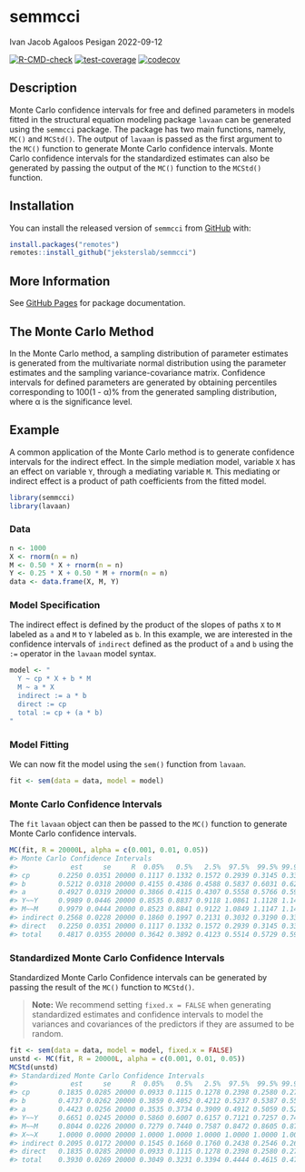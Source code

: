 semmcci
================
Ivan Jacob Agaloos Pesigan
2022-09-12

<!-- README.md is generated from README.Rmd. Please edit that file -->
<!-- badges: start -->

[![R-CMD-check](https://github.com/jeksterslab/semmcci/workflows/R-CMD-check/badge.svg)](https://github.com/jeksterslab/semmcci/actions)
[![test-coverage](https://github.com/jeksterslab/semmcci/actions/workflows/test-coverage.yaml/badge.svg)](https://github.com/jeksterslab/semmcci/actions/workflows/test-coverage.yaml)
[![codecov](https://codecov.io/gh/jeksterslab/semmcci/branch/main/graph/badge.svg?token=KVLUET3DJ6)](https://codecov.io/gh/jeksterslab/semmcci)
<!-- badges: end -->

## Description

Monte Carlo confidence intervals for free and defined parameters in
models fitted in the structural equation modeling package `lavaan` can
be generated using the `semmcci` package. The package has two main
functions, namely, `MC()` and `MCStd()`. The output of `lavaan` is
passed as the first argument to the `MC()` function to generate Monte
Carlo confidence intervals. Monte Carlo confidence intervals for the
standardized estimates can also be generated by passing the output of
the `MC()` function to the `MCStd()` function.

## Installation

You can install the released version of `semmcci` from
[GitHub](https://github.com/jeksterslab/semmcci) with:

``` r
install.packages("remotes")
remotes::install_github("jeksterslab/semmcci")
```

## More Information

See [GitHub Pages](https://jeksterslab.github.io/semmcci/index.html) for
package documentation.

## The Monte Carlo Method

In the Monte Carlo method, a sampling distribution of parameter
estimates is generated from the multivariate normal distribution using
the parameter estimates and the sampling variance-covariance matrix.
Confidence intervals for defined parameters are generated by obtaining
percentiles corresponding to 100(1 - α)% from the generated sampling
distribution, where α is the significance level.

## Example

A common application of the Monte Carlo method is to generate confidence
intervals for the indirect effect. In the simple mediation model,
variable `X` has an effect on variable `Y`, through a mediating variable
`M`. This mediating or indirect effect is a product of path coefficients
from the fitted model.

``` r
library(semmcci)
library(lavaan)
```

### Data

``` r
n <- 1000
X <- rnorm(n = n)
M <- 0.50 * X + rnorm(n = n)
Y <- 0.25 * X + 0.50 * M + rnorm(n = n)
data <- data.frame(X, M, Y)
```

### Model Specification

The indirect effect is defined by the product of the slopes of paths `X`
to `M` labeled as `a` and `M` to `Y` labeled as `b`. In this example, we
are interested in the confidence intervals of `indirect` defined as the
product of `a` and `b` using the `:=` operator in the `lavaan` model
syntax.

``` r
model <- "
  Y ~ cp * X + b * M
  M ~ a * X
  indirect := a * b
  direct := cp
  total := cp + (a * b)
"
```

### Model Fitting

We can now fit the model using the `sem()` function from `lavaan`.

``` r
fit <- sem(data = data, model = model)
```

### Monte Carlo Confidence Intervals

The `fit` `lavaan` object can then be passed to the `MC()` function to
generate Monte Carlo confidence intervals.

``` r
MC(fit, R = 20000L, alpha = c(0.001, 0.01, 0.05))
#> Monte Carlo Confidence Intervals
#>             est     se     R  0.05%   0.5%   2.5%  97.5%  99.5% 99.95%
#> cp       0.2250 0.0351 20000 0.1117 0.1332 0.1572 0.2939 0.3145 0.3335
#> b        0.5212 0.0318 20000 0.4155 0.4386 0.4588 0.5837 0.6031 0.6255
#> a        0.4927 0.0319 20000 0.3866 0.4115 0.4307 0.5558 0.5766 0.5962
#> Y~~Y     0.9989 0.0446 20000 0.8535 0.8837 0.9118 1.0861 1.1128 1.1432
#> M~~M     0.9979 0.0444 20000 0.8523 0.8841 0.9122 1.0849 1.1147 1.1422
#> indirect 0.2568 0.0228 20000 0.1860 0.1997 0.2131 0.3032 0.3190 0.3382
#> direct   0.2250 0.0351 20000 0.1117 0.1332 0.1572 0.2939 0.3145 0.3335
#> total    0.4817 0.0355 20000 0.3642 0.3892 0.4123 0.5514 0.5729 0.5981
```

### Standardized Monte Carlo Confidence Intervals

Standardized Monte Carlo Confidence intervals can be generated by
passing the result of the `MC()` function to `MCStd()`.

> **Note:** We recommend setting `fixed.x = FALSE` when generating
> standardized estimates and confidence intervals to model the variances
> and covariances of the predictors if they are assumed to be random.

``` r
fit <- sem(data = data, model = model, fixed.x = FALSE)
unstd <- MC(fit, R = 20000L, alpha = c(0.001, 0.01, 0.05))
MCStd(unstd)
#> Standardized Monte Carlo Confidence Intervals
#>             est     se     R  0.05%   0.5%   2.5%  97.5%  99.5% 99.95%
#> cp       0.1835 0.0285 20000 0.0933 0.1115 0.1278 0.2398 0.2580 0.2775
#> b        0.4737 0.0262 20000 0.3859 0.4052 0.4212 0.5237 0.5387 0.5547
#> a        0.4423 0.0256 20000 0.3535 0.3734 0.3909 0.4912 0.5059 0.5217
#> Y~~Y     0.6651 0.0245 20000 0.5860 0.6007 0.6157 0.7121 0.7257 0.7455
#> M~~M     0.8044 0.0226 20000 0.7279 0.7440 0.7587 0.8472 0.8605 0.8750
#> X~~X     1.0000 0.0000 20000 1.0000 1.0000 1.0000 1.0000 1.0000 1.0000
#> indirect 0.2095 0.0172 20000 0.1545 0.1660 0.1760 0.2438 0.2546 0.2693
#> direct   0.1835 0.0285 20000 0.0933 0.1115 0.1278 0.2398 0.2580 0.2775
#> total    0.3930 0.0269 20000 0.3049 0.3231 0.3394 0.4444 0.4615 0.4776
```
